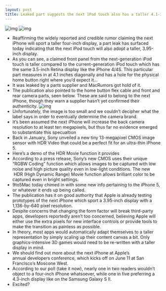 ```yaml
---
layout: post
title: Leaked part suggests the next iPod touch also has a taller 4.1-inch display
---
```

![img](http://media.idownloadblog.com/wp-content/uploads/2012/05/Tall-iPod-touch-front-panel-front.jpg)
![img](http://media.idownloadblog.com/wp-content/uploads/2012/05/Tall-iPod-touch-front-panel-back.jpg)
* Reaffirming the widely reported and credible rumor claiming the next iPhone will sport a taller four-inch display, a part leak has surfaced today indicating that the next iPod touch will also adopt a taller, 3.95-inch display.
* As you can see, a claimed front panel from the next-generation iPod touch is taller compared to the current-generation iPod touch which has the same 3.5-inch Retina display like the iPhone 4/4S. This particular part measures in at 4.1 inches diagonally and has a hole for the physical home button right where you’d expect it…
* It was leaked by a parts supplier and MacRumors got hold of it.
* The publication also pointed to the home button flex cable and front and rear camera parts, seen below. These are said to belong to the next iPhone, though they warn a supplier hasn’t yet confirmed their authenticity.
![img](http://media.idownloadblog.com/wp-content/uploads/2012/05/iPhone-5-parts-leak-front-and-rear-cameras.jpg)
* Unfortunately, the image is too small and we couldn’t decipher what the label says in order to eventually determine the camera brand.
* It’s been assumed the next iPhone will increase the back camera resolution to at least ten megapixels, but thus far no evidence emerged to substantiate this specualtion
* Back in January, Sony unveiled a new tiny 13-megapixel CMOS image sensor with HDR Video that could be a perfect fit for an ultra-thin iPhone 5.
* Here’s a demo of the HDR Movie function it provides
* According to a press release, Sony’s new CMOS uses their unique “RGBW Coding” function which allows images to be captured with low noise and high picture quality even in low-light conditions. The new  HDR (High Dynamic Range) Movie function allows brilliant color to be captured even in bright settings.
* 9to5Mac today chimed in with some new info pertaining to the iPhone 5, or whatever it ends up being called.
* The publication has it on good authority that Apple is already testing prototypes of the next iPhone which sport a 3.95-inch display with a 1,136-by-640 pixel resolution.
* Despite concerns that changing the form factor will break third-party apps, developers reportedly aren’t too concerned, believing Apple will either use the extra pixels for new interface controls or provide tools to make the transition as painless as possible.
* In theory, most apps would automatically adapt themselves to a taller representation by simply scaling up their content canvas a bit. Only graphics-intensive 3D games would need to be re-written with a taller display in mind.
* We should find out more about the next iPhone at Apple’s annual developers conference, which kicks off on June 11 at San Francisco’s Moscone West.
* According to our poll (take it now), nearly one in two readers wouldn’t object to a four-inch iPhone whatsoever, while one in five preferring a 4.3-inch display like on the Samsung Galaxy S II.
* Excited?

